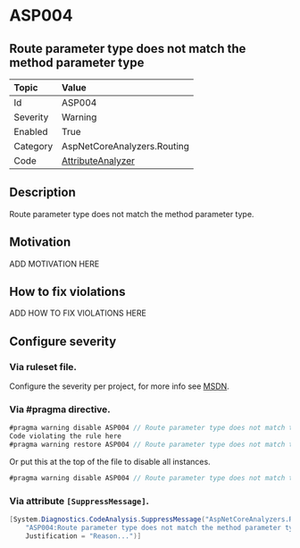 # ASP004
## Route parameter type does not match the method parameter type

| Topic    | Value
| :--      | :--
| Id       | ASP004
| Severity | Warning
| Enabled  | True
| Category | AspNetCoreAnalyzers.Routing
| Code     | [AttributeAnalyzer](https://github.com/DotNetAnalyzers/AspNetCoreAnalyzers/blob/master/AspNetCoreAnalyzers/Analyzers/AttributeAnalyzer.cs)

## Description

Route parameter type does not match the method parameter type.

## Motivation

ADD MOTIVATION HERE

## How to fix violations

ADD HOW TO FIX VIOLATIONS HERE

<!-- start generated config severity -->
## Configure severity

### Via ruleset file.

Configure the severity per project, for more info see [MSDN](https://msdn.microsoft.com/en-us/library/dd264949.aspx).

### Via #pragma directive.
```C#
#pragma warning disable ASP004 // Route parameter type does not match the method parameter type
Code violating the rule here
#pragma warning restore ASP004 // Route parameter type does not match the method parameter type
```

Or put this at the top of the file to disable all instances.
```C#
#pragma warning disable ASP004 // Route parameter type does not match the method parameter type
```

### Via attribute `[SuppressMessage]`.

```C#
[System.Diagnostics.CodeAnalysis.SuppressMessage("AspNetCoreAnalyzers.Routing", 
    "ASP004:Route parameter type does not match the method parameter type", 
    Justification = "Reason...")]
```
<!-- end generated config severity -->